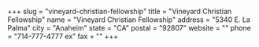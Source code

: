 +++
slug = "vineyard-christian-fellowship"
title = "Vineyard Christian Fellowship"
name = "Vineyard Christian Fellowship"
address = "5340 E. La Palma"
city = "Anaheim"
state = "CA"
postal = "92807"
website = ""
phone = "714-777-4777 ex"
fax = ""
+++

